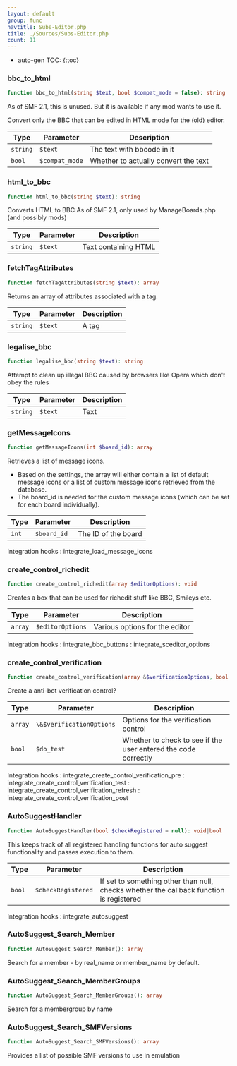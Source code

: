 ```yaml
---
layout: default
group: func
navtitle: Subs-Editor.php
title: ./Sources/Subs-Editor.php
count: 11
---
```

* auto-gen TOC:
{:toc}
### bbc_to_html

```php
function bbc_to_html(string $text, bool $compat_mode = false): string
```
As of SMF 2.1, this is unused. But it is available if any mod wants to use it.

Convert only the BBC that can be edited in HTML mode for the (old) editor.

Type|Parameter|Description
---|---|---
`string`|`$text`|The text with bbcode in it
`bool`|`$compat_mode`|Whether to actually convert the text

### html_to_bbc

```php
function html_to_bbc(string $text): string
```
Converts HTML to BBC
As of SMF 2.1, only used by ManageBoards.php (and possibly mods)



Type|Parameter|Description
---|---|---
`string`|`$text`|Text containing HTML

### fetchTagAttributes

```php
function fetchTagAttributes(string $text): array
```
Returns an array of attributes associated with a tag.



Type|Parameter|Description
---|---|---
`string`|`$text`|A tag

### legalise_bbc

```php
function legalise_bbc(string $text): string
```
Attempt to clean up illegal BBC caused by browsers like Opera which don't obey the rules



Type|Parameter|Description
---|---|---
`string`|`$text`|Text

### getMessageIcons

```php
function getMessageIcons(int $board_id): array
```
Retrieves a list of message icons.

- Based on the settings, the array will either contain a list of default
  message icons or a list of custom message icons retrieved from the database.
- The board_id is needed for the custom message icons (which can be set for
  each board individually).

Type|Parameter|Description
---|---|---
`int`|`$board_id`|The ID of the board

Integration hooks
: integrate_load_message_icons

### create_control_richedit

```php
function create_control_richedit(array $editorOptions): void
```
Creates a box that can be used for richedit stuff like BBC, Smileys etc.



Type|Parameter|Description
---|---|---
`array`|`$editorOptions`|Various options for the editor

Integration hooks
: integrate_bbc_buttons
: integrate_sceditor_options

### create_control_verification

```php
function create_control_verification(array &$verificationOptions, bool $do_test = false): bool|array
```
Create a anti-bot verification control?



Type|Parameter|Description
---|---|---
`array`|`\&$verificationOptions`|Options for the verification control
`bool`|`$do_test`|Whether to check to see if the user entered the code correctly

Integration hooks
: integrate_create_control_verification_pre
: integrate_create_control_verification_test
: integrate_create_control_verification_refresh
: integrate_create_control_verification_post

### AutoSuggestHandler

```php
function AutoSuggestHandler(bool $checkRegistered = null): void|bool
```
This keeps track of all registered handling functions for auto suggest functionality and passes execution to them.



Type|Parameter|Description
---|---|---
`bool`|`$checkRegistered`|If set to something other than null, checks whether the callback function is registered

Integration hooks
: integrate_autosuggest

### AutoSuggest_Search_Member

```php
function AutoSuggest_Search_Member(): array
```
Search for a member - by real_name or member_name by default.



### AutoSuggest_Search_MemberGroups

```php
function AutoSuggest_Search_MemberGroups(): array
```
Search for a membergroup by name



### AutoSuggest_Search_SMFVersions

```php
function AutoSuggest_Search_SMFVersions(): array
```
Provides a list of possible SMF versions to use in emulation



